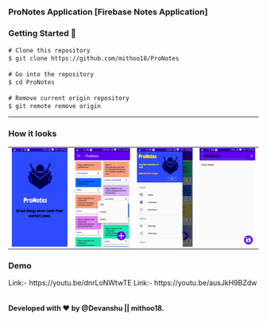 ### ProNotes Application [Firebase Notes Application]

### Getting Started 🚀

```
# Clone this repository
$ git clone https://github.com/mithoo18/ProNotes

# Go into the repository
$ cd ProNotes

# Remove current origin repository
$ git remote remove origin
```

---

### How it looks 
<table>
<tr>
  <td><img align="left" src="https://github.com/mithoo18/ProNotes/blob/master/gitimg/2.jpg" alt="Splash Screen" /></td>

<td><img align="right" src="https://github.com/mithoo18/ProNotes/blob/master/gitimg/1.jpg" alt="Main Screen" /></td>
  <td><img align="left" src="https://github.com/mithoo18/ProNotes/blob/master/gitimg/4.jpg" alt="Navigation Drawer" /></td>

<td><img align="right" src="https://github.com/mithoo18/ProNotes/blob/master/gitimg/3.jpg" alt="Add Notes" /></td>
</tr>
</table>

### Demo
<table>
<tr>
Link:- https://youtu.be/dnrLoNWtwTE
</tr>
<tr>
Link:- https://youtu.be/ausJkH9BZdw
</tr>
</table>

#### Developed with ❤ by @Devanshu || mithoo18.

